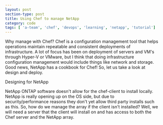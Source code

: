 ```yaml
---
layout: post
section-type: post
title: Using Chef to manage NetApp
category: code
tags: [ 'a-team', 'chef', 'devops', 'learning', 'netapp', 'tutorial']
---
```


<large>Why manage with Chef?</large>
Chef is a configuration management tool that helps operations maintain repeatable and consistent deployments of infrastructure. A lot of focus has been on deployment of servers and VM's through Hyper-V or VMware, but I think that doing infrastructure configuration management would include things like network and storage. Good news, NetApp has a cookbook for Chef! So, let us take a look at design and deploy.

<large>Designing for NetApp</large>

NetApp ONTAP software doesn't allow for the chef-client to install locally. NetApp is really opening up on the OS side, but due to security/performance reasons they don't yet allow third party installs such as this. So, how do we manage the array if the client isn't installed? Well, we will need a server that the client will install on and has access to both the Chef server and the NetApp array. 
